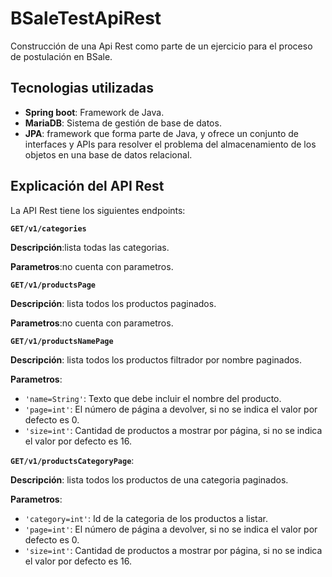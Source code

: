 # BSaleTestApiRest
Construcción de una Api Rest como parte de un ejercicio para el proceso de postulación en BSale.

## Tecnologias utilizadas

- **Spring boot**: Framework de Java.
- **MariaDB**: Sistema de gestión de base de datos.
- **JPA**: framework que forma parte de Java, y ofrece un conjunto de interfaces y APIs para resolver el problema del almacenamiento de los objetos en una base de datos relacional.

## Explicación del API Rest

La API Rest tiene los siguientes endpoints:


**``GET/v1/categories``**

**Descripción**:lista todas las categorias.

**Parametros**:no cuenta con parametros.


**``GET/v1/productsPage``**

**Descripción**: lista todos los productos paginados.

**Parametros**:no cuenta con parametros.


**``GET/v1/productsNamePage``**

**Descripción**: lista todos los productos filtrador por nombre paginados.

**Parametros**:
* `'name=String'`: Texto que debe incluir el nombre del producto.
* `'page=int'`: El número de página a devolver, si no se indica el valor por defecto es 0.
* `'size=int'`: Cantidad de productos a mostrar por página, si no se indica el valor por defecto es 16.


**``GET/v1/productsCategoryPage``**: 

**Descripción**: lista todos los productos de una categoria paginados.

**Parametros**:
* `'category=int'`: Id de la categoria de los productos a listar.
* `'page=int'`: El número de página a devolver, si no se indica el valor por defecto es 0.
* `'size=int'`: Cantidad de productos a mostrar por página, si no se indica el valor por defecto es 16.
